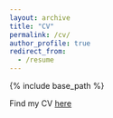 ```yaml
---
layout: archive
title: "CV"
permalink: /cv/
author_profile: true
redirect_from:
  - /resume
---
```


{% include base_path %}

Find my CV [here](https://drive.google.com/file/d/1I5-vbBAn0tBn9jWmU_M5-Q6tY-M1Jdrv/view)
